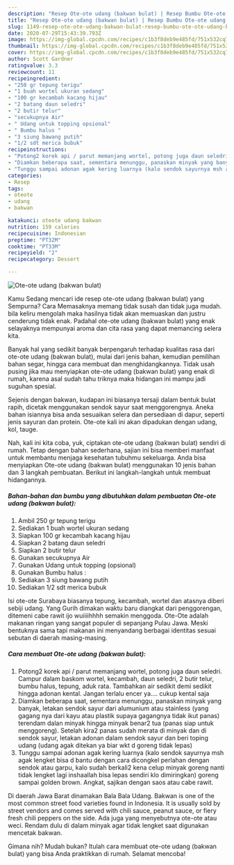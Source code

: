 ```yaml
---
description: "Resep Ote-ote udang (bakwan bulat) | Resep Bumbu Ote-ote udang (bakwan bulat) Yang Bikin Ngiler"
title: "Resep Ote-ote udang (bakwan bulat) | Resep Bumbu Ote-ote udang (bakwan bulat) Yang Bikin Ngiler"
slug: 1149-resep-ote-ote-udang-bakwan-bulat-resep-bumbu-ote-ote-udang-bakwan-bulat-yang-bikin-ngiler
date: 2020-07-29T15:43:39.793Z
image: https://img-global.cpcdn.com/recipes/c1b3f8deb9e485fd/751x532cq70/ote-ote-udang-bakwan-bulat-foto-resep-utama.jpg
thumbnail: https://img-global.cpcdn.com/recipes/c1b3f8deb9e485fd/751x532cq70/ote-ote-udang-bakwan-bulat-foto-resep-utama.jpg
cover: https://img-global.cpcdn.com/recipes/c1b3f8deb9e485fd/751x532cq70/ote-ote-udang-bakwan-bulat-foto-resep-utama.jpg
author: Scott Gardner
ratingvalue: 3.3
reviewcount: 11
recipeingredient:
- "250 gr tepung terigu"
- "1 buah wortel ukuran sedang"
- "100 gr kecambah kacang hijau"
- "2 batang daun seledri"
- "2 butir telur"
- "secukupnya Air"
- " Udang untuk topping opsional"
- " Bumbu halus "
- "3 siung bawang putih"
- "1/2 sdt merica bubuk"
recipeinstructions:
- "Potong2 korek api / parut memanjang wortel, potong juga daun seledri. Campur dalam baskom wortel, kecambah, daun seledri, 2 butir telur, bumbu halus, tepung, aduk rata. Tambahkan air sedikit demi sedikit hingga adonan kental. Jangan terlalu encer ya.... cukup kental saja"
- "Diamkan beberapa saat, sementara menunggu, panaskan minyak yang banyak, letakan sendok sayur dari alumunium atau stainless (yang gagang nya dari kayu atau plastik supaya gagangnya tidak ikut panas) terendam dalan minyak hingga minyak benar2 tua (panas siap untuk menggoreng). Setelah kira2 panas sudah merata di minyak dan di sendok sayur, letakan adonan dalam sendok sayur dan beri toping udang (udang agak ditekan ya biar wkt d goreng tidak lepas)"
- "Tunggu sampai adonan agak kering luarnya (kalo sendok sayurnya msh agak lengket bisa d bantu dengan cara dicongkel perlahan dengan sendok atau garpu, kalo sudah berkali2 kena celup minyak goreng nanti tidak lengket lagi inshaallah bisa lepas sendiri klo dimiringkan) goreng sampai golden brown. Angkat, sajikan dengan saos atau cabe rawit."
categories:
- Resep
tags:
- oteote
- udang
- bakwan

katakunci: oteote udang bakwan 
nutrition: 159 calories
recipecuisine: Indonesian
preptime: "PT32M"
cooktime: "PT33M"
recipeyield: "2"
recipecategory: Dessert

---
```



![Ote-ote udang (bakwan bulat)](https://img-global.cpcdn.com/recipes/c1b3f8deb9e485fd/751x532cq70/ote-ote-udang-bakwan-bulat-foto-resep-utama.jpg)

Kamu Sedang mencari ide resep ote-ote udang (bakwan bulat) yang Sempurna? Cara Memasaknya memang tidak susah dan tidak juga mudah. bila keliru mengolah maka hasilnya tidak akan memuaskan dan justru cenderung tidak enak. Padahal ote-ote udang (bakwan bulat) yang enak selayaknya mempunyai aroma dan cita rasa yang dapat memancing selera kita.

Banyak hal yang sedikit banyak berpengaruh terhadap kualitas rasa dari ote-ote udang (bakwan bulat), mulai dari jenis bahan, kemudian pemilihan bahan segar, hingga cara membuat dan menghidangkannya. Tidak usah pusing jika mau menyiapkan ote-ote udang (bakwan bulat) yang enak di rumah, karena asal sudah tahu triknya maka hidangan ini mampu jadi suguhan spesial.

Sejenis dengan bakwan, kudapan ini biasanya tersaji dalam bentuk bulat rapih, dicetak menggunakan sendok sayur saat menggorengnya. Aneka bahan isiannya bisa anda sesuaikan selera dan persediaan di dapur, seperti jenis sayuran dan protein. Ote-ote kali ini akan dipadukan dengan udang, kol, tauge.


Nah, kali ini kita coba, yuk, ciptakan ote-ote udang (bakwan bulat) sendiri di rumah. Tetap dengan bahan sederhana, sajian ini bisa memberi manfaat untuk membantu menjaga kesehatan tubuhmu sekeluarga. Anda bisa menyiapkan Ote-ote udang (bakwan bulat) menggunakan 10 jenis bahan dan 3 langkah pembuatan. Berikut ini langkah-langkah untuk membuat hidangannya.

<!--inarticleads1-->

##### Bahan-bahan dan bumbu yang dibutuhkan dalam pembuatan Ote-ote udang (bakwan bulat):

1. Ambil 250 gr tepung terigu
1. Sediakan 1 buah wortel ukuran sedang
1. Siapkan 100 gr kecambah kacang hijau
1. Siapkan 2 batang daun seledri
1. Siapkan 2 butir telur
1. Gunakan secukupnya Air
1. Gunakan  Udang untuk topping (opsional)
1. Gunakan  Bumbu halus :
1. Sediakan 3 siung bawang putih
1. Sediakan 1/2 sdt merica bubuk


Isi ote-ote Surabaya biasanya tepung, kecambah, wortel dan atasnya diberi sebiji udang. Yang Gurih dimakan waktu baru diangkat dari penggorengan, ditemeni cabe rawit ijo wuiiiihhhh semakin menggoda. Ote-Ote adalah makanan ringan yang sangat populer di sepanjang Pulau Jawa. Meski bentuknya sama tapi makanan ini menyandang berbagai identitas sesuai sebutan di daerah masing-masing. 

<!--inarticleads2-->

##### Cara membuat Ote-ote udang (bakwan bulat):

1. Potong2 korek api / parut memanjang wortel, potong juga daun seledri. Campur dalam baskom wortel, kecambah, daun seledri, 2 butir telur, bumbu halus, tepung, aduk rata. Tambahkan air sedikit demi sedikit hingga adonan kental. Jangan terlalu encer ya.... cukup kental saja
1. Diamkan beberapa saat, sementara menunggu, panaskan minyak yang banyak, letakan sendok sayur dari alumunium atau stainless (yang gagang nya dari kayu atau plastik supaya gagangnya tidak ikut panas) terendam dalan minyak hingga minyak benar2 tua (panas siap untuk menggoreng). Setelah kira2 panas sudah merata di minyak dan di sendok sayur, letakan adonan dalam sendok sayur dan beri toping udang (udang agak ditekan ya biar wkt d goreng tidak lepas)
1. Tunggu sampai adonan agak kering luarnya (kalo sendok sayurnya msh agak lengket bisa d bantu dengan cara dicongkel perlahan dengan sendok atau garpu, kalo sudah berkali2 kena celup minyak goreng nanti tidak lengket lagi inshaallah bisa lepas sendiri klo dimiringkan) goreng sampai golden brown. Angkat, sajikan dengan saos atau cabe rawit.


Di daerah Jawa Barat dinamakan Bala Bala Udang. Bakwan is one of the most common street food varieties found in Indonesia. It is usually sold by street vendors and comes served with chili sauce, peanut sauce, or fiery fresh chili peppers on the side. Ada juga yang menyebutnya ote-ote atau weci. Rendam dulu di dalam minyak agar tidak lengket saat digunakan mencetak bakwan. 

Gimana nih? Mudah bukan? Itulah cara membuat ote-ote udang (bakwan bulat) yang bisa Anda praktikkan di rumah. Selamat mencoba!
